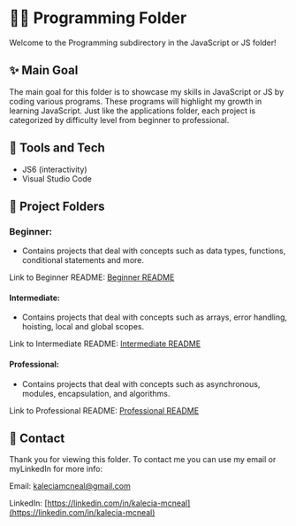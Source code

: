 # 👩‍💻 Programming Folder 
Welcome to the Programming subdirectory in the JavaScript or JS folder! 

## ✨ Main Goal
The main goal for this folder is to showcase my skills in JavaScript or JS by coding various programs. These programs will highlight my growth in learning JavaScript. Just like the applications folder, each project is categorized by difficulty level from beginner to professional. 

## 🧰 Tools and Tech
- JS6 (interactivity)
- Visual Studio Code 

## 📂 Project Folders 
### Beginner: 
- Contains projects that deal with concepts such as data types, functions, conditional statements and more. 

Link to Beginner README: [Beginner README](/JS/Programming/Beginner/README.md "My Beginner README")

#### Intermediate: 
- Contains projects that deal with concepts such as arrays, error handling, hoisting, local and global scopes. 

Link to Intermediate README: [Intermediate README](/JS/Programming/Intermediate/README.md "My Intermediate README.md")

#### Professional: 
- Contains projects that deal with concepts such as asynchronous, modules, encapsulation, and algorithms. 

Link to Professional README: [Professional README](/JS/Programming/Professional/README.md "My Professional README")

## 📩 Contact  
Thank you for viewing this folder. To contact me you can use my email or myLinkedIn for more info: 

Email: [kaleciamcneal@gmail.com](mailto:kaleciamcneal@gmail.com)  

LinkedIn: [https://linkedin.com/in/kalecia-mcneal](https://linkedin.com/in/kalecia-mcneal)
 